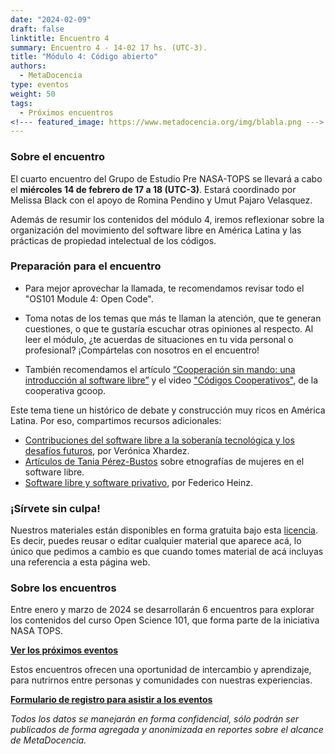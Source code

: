 ```yaml
---
date: "2024-02-09"
draft: false
linktitle: Encuentro 4
summary: Encuentro 4 - 14-02 17 hs. (UTC-3). 
title: "Módulo 4: Código abierto"
authors:
  - MetaDocencia
type: eventos
weight: 50
tags:
  - Próximos encuentros
<!--- featured_image: https://www.metadocencia.org/img/blabla.png --->
---
```


<!--- ![Grupo de Estudio Pre NASA TOPS, encuentro 1. Módulo 1: El “Ethos” de la Ciencia Abierta. Miércoles 24/01 a las 17 hs. (UTC-3). Coordina Melissa Black](https://www.metadocencia.org/img/blabla.jpg) --->

### Sobre el encuentro

El cuarto encuentro del Grupo de Estudio Pre NASA-TOPS se llevará a cabo el **miércoles 14 de febrero de 17 a 18 (UTC-3)**. Estará coordinado por Melissa Black con el apoyo de Romina Pendino y Umut Pajaro Velasquez.

Además de resumir los contenidos del módulo 4, iremos reflexionar sobre la organización del movimiento del software libre en América Latina y las prácticas de propiedad intelectual de los códigos.

<!--- ### Materiales del evento

- [Presentación](https://docs.google.com/presentation/d/blabla/edit?usp=sharing)

- [Video del encuentro](https://youtu.be/SotP_QwBDj8)--->

### Preparación para el encuentro

- Para mejor aprovechar la llamada, te recomendamos revisar todo el "OS101 Module 4: Open Code".

- Toma notas de los temas que más te llaman la atención, que te generan cuestiones, o que te gustaría escuchar otras opiniones al respecto. Al leer el módulo, ¿te acuerdas de situaciones en tu vida personal o profesional? ¡Compártelas con nosotros en el encuentro!

- También recomendamos el artículo [“Cooperación sin mando: una introducción al software libre”](https://biblioweb.sindominio.net/telematica/softlibre/sl.pdf) y el video ["Códigos Cooperativos"](https://www.economiasolidaria.org/recursos/codigos-cooperativos/), de la cooperativa gcoop.


Este tema tiene un histórico de debate y construcción muy ricos en América Latina. Por eso, compartimos recursos adicionales:
- [Contribuciones del software libre a la soberanía tecnológica y los desafíos futuros](https://vocesenelfenix.economicas.uba.ar/contribuciones-del-software-libre-a-la-soberania-tecnologica-y-los-desafios-futuros/), por Verónica Xhardez.
- [Artículos de Tania Pérez-Bustos](https://www.taniaperezbustos.co/category/publicaciones/etnografia-del-software-libre/) sobre etnografías de mujeres en el software libre.
- [Software libre y software privativo](https://www.vialibre.org.ar/mabi/4-software-libre-software-privativo.htm), por Federico Heinz.


### ¡Sírvete sin culpa!

Nuestros materiales están disponibles en forma gratuita bajo esta [licencia](https://creativecommons.org/licenses/by/4.0/deed.es). Es decir, puedes reusar o editar cualquier material que aparece acá, lo único que pedimos a cambio es que cuando tomes material de acá incluyas una referencia a esta página web.

### Sobre los encuentros

Entre enero y marzo de 2024 se desarrollarán 6 encuentros para explorar los contenidos del curso Open Science 101, que forma parte de la iniciativa NASA TOPS. 

**[Ver los próximos eventos](https://www.metadocencia.org/eventos)**

Estos encuentros ofrecen una oportunidad de intercambio y aprendizaje, para nutrirnos entre personas y comunidades con nuestras experiencias.

**[Formulario de registro para asistir a los eventos](https://docs.google.com/forms/d/e/1FAIpQLSeNC5FAkHDNwvqJr0419ddccLsru7c38EttgbjOw6ar-x84-Q/viewform)**

*Todos los datos se manejarán en forma confidencial, sólo podrán ser publicados de forma agregada y anonimizada en reportes sobre el alcance de MetaDocencia.*
